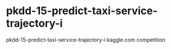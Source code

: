 # pkdd-15-predict-taxi-service-trajectory-i
pkdd-15-predict-taxi-service-trajectory-i kaggle.com competition

